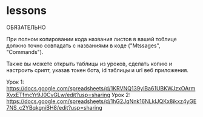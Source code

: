 # lessons

ОБЯЗАТЕЛЬНО

При полном копировании кода названия листов в вашей тоблице должно точно совпадать с названиями в коде ("Mtssages", "Commands"). 

Также вы можете открыть таблицы из уроков, сделать копию и настроить срипт, указав токен бота, id таблицы и url веб приложения.

Урок 1: https://docs.google.com/spreadsheets/d/1KRVNQ139ylBa61UBKWJzxOArmXvxETfmcYr9J0CvGLw/edit?usp=sharing
Урок 2: https://docs.google.com/spreadsheets/d/1hG2JqNnk16NLklJQKx8ikxz4yGE7NS_c2YBqkgniBH8/edit?usp=sharing
